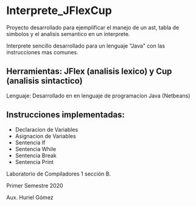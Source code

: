 # Interprete_JFlexCup
Proyecto desarrollado para ejemplificar el manejo de un ast, tabla de simbolos y el analisis semantico en un interprete.

Interprete sencillo desarrollado para un lenguaje "Java" con las instrucciones mas comunes.

## Herramientas: JFlex (analisis lexico) y Cup (analisis sintactico)
Lenguaje: Desarrollado en en lenguaje de programacion Java (Netbeans)

## Instrucciones implementadas:
- Declaracion de Variables
- Asignacion de Variables
- Sentencia If
- Sentencia While
- Sentencia Break
- Sentencia Print


Laboratorio de Compiladores 1 sección B.

Primer Semestre 2020

Aux. Huriel Gómez
